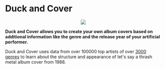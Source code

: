 # **Duck and Cover**

<div align="center">
  <img src="http://cbarks.dk/Digital/seraa196208.JPG">
</div>

**Duck and Cover allows you to create your own album covers based on
additional information like the genre and the release year of your
artificial performer.**

Duck and Cover uses data from over 100000 top artists of over
[3000 genres](data/genres.txt) to learn about the structure and
appearance of let's say a thrash metal album cover from 1988.